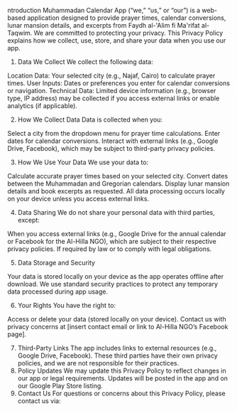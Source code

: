 ntroduction
Muhammadan Calendar App (“we,” “us,” or “our”) is a web-based application designed to provide prayer times, calendar conversions, lunar mansion details, and excerpts from Faydh al-'Alim fi Ma'rifat al-Taqwim. We are committed to protecting your privacy. This Privacy Policy explains how we collect, use, store, and share your data when you use our app.
1. Data We Collect
We collect the following data:

Location Data: Your selected city (e.g., Najaf, Cairo) to calculate prayer times.
User Inputs: Dates or preferences you enter for calendar conversions or navigation.
Technical Data: Limited device information (e.g., browser type, IP address) may be collected if you access external links or enable analytics (if applicable).

2. How We Collect Data
Data is collected when you:

Select a city from the dropdown menu for prayer time calculations.
Enter dates for calendar conversions.
Interact with external links (e.g., Google Drive, Facebook), which may be subject to third-party privacy policies.

3. How We Use Your Data
We use your data to:

Calculate accurate prayer times based on your selected city.
Convert dates between the Muhammadan and Gregorian calendars.
Display lunar mansion details and book excerpts as requested.
All data processing occurs locally on your device unless you access external links.

4. Data Sharing
We do not share your personal data with third parties, except:

When you access external links (e.g., Google Drive for the annual calendar or Facebook for the Al-Hilla NGO), which are subject to their respective privacy policies.
If required by law or to comply with legal obligations.

5. Data Storage and Security

Your data is stored locally on your device as the app operates offline after download.
We use standard security practices to protect any temporary data processed during app usage.

6. Your Rights
You have the right to:

Access or delete your data (stored locally on your device).
Contact us with privacy concerns at [insert contact email or link to Al-Hilla NGO’s Facebook page].

7. Third-Party Links
The app includes links to external resources (e.g., Google Drive, Facebook). These third parties have their own privacy policies, and we are not responsible for their practices.
8. Policy Updates
We may update this Privacy Policy to reflect changes in our app or legal requirements. Updates will be posted in the app and on our Google Play Store listing.
9. Contact Us
For questions or concerns about this Privacy Policy, please contact us via:
